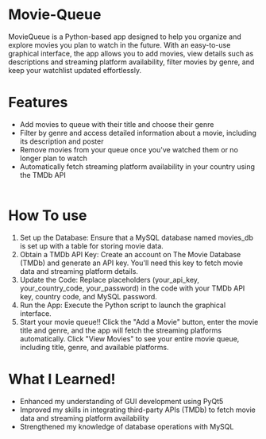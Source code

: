 # Movie-Queue

MovieQueue is a Python-based app designed to help you organize and explore movies you plan to watch in the future. With an easy-to-use graphical interface, the app allows you to add movies, view details such as descriptions and streaming platform availability, filter movies by genre, and keep your watchlist updated effortlessly.

# Features
* Add movies to queue with their title and choose their genre <br>
* Filter by genre and access detailed information about a movie, including its description and poster <br>
* Remove movies from your queue once you've watched them or no longer plan to watch <br>
* Automatically fetch streaming platform availability in your country using the TMDb API <br> <br>

 # How To use
  1.  Set up the Database: Ensure that a MySQL database named movies_db is set up with a table for storing movie data. <br>
  2.  Obtain a TMDb API Key: Create an account on The Movie Database (TMDb) and generate an API key. You'll need this key to fetch movie data and streaming platform details. <br>
  3.  Update the Code: Replace placeholders (your_api_key, your_country_code, your_password) in the code with your TMDb API key, country code, and MySQL password. <br>
  4.  Run the App: Execute the Python script to launch the graphical interface. <br>
  5.  Start your movie queue!! Click the "Add a Movie" button, enter the movie title and genre, and the app will fetch the streaming platforms automatically. Click "View Movies" to see your entire movie queue, including title, genre, and available platforms. <br>
	
# What I Learned!

* Enhanced my understanding of GUI development using PyQt5
* Improved my skills in integrating third-party APIs (TMDb) to fetch movie data and streaming platform availability
* Strengthened my knowledge of database operations with MySQL

